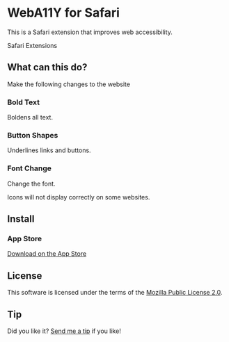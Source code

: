 # WebA11Y for Safari

This is a Safari extension that improves web accessibility.

Safari Extensions

## What can this do?

Make the following changes to the website

### Bold Text

Boldens all text.

### Button Shapes

Underlines links and buttons.

### Font Change

Change the font.

Icons will not display correctly on some websites.

## Install

### App Store

[Download on the App Store](https://apps.apple.com/app/weba11y/id6445839110)

## License

This software is licensed under the terms of the [Mozilla Public License 2.0](https://www.mozilla.org/en-US/MPL/2.0/).

## Tip

Did you like it? [Send me a tip](https://cizzuk.net/en/tip/) if you like!
